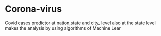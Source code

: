 # Corona-virus
Covid cases predictor at nation,state and city_ level also at the state level makes the analysis by using algorithms of Machine Lear

